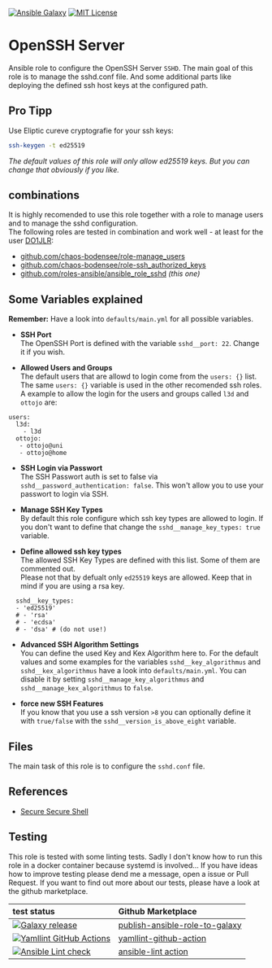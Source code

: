 [![Ansible Galaxy](https://raw.githubusercontent.com/roles-ansible/ansible_role_sshd/main/.github/galaxy.svg?sanitize=true)](https://galaxy.ansible.com/do1jlr/sshd) [![MIT License](https://raw.githubusercontent.com/roles-ansible/ansible_role_sshd/main/.github/license.svg?sanitize=true)](https://github.com/roles-ansible/ansible_role_sshd/blob/main/LICENSE)

OpenSSH Server
==============

Ansible role to configure the OpenSSH Server ``SSHD``.
The main goal of this role is to manage the sshd.conf file. And some additional parts like deploying the defined ssh host keys at the configured path.

 Pro Tipp
----------------
Use Eliptic cureve cryptografie for your ssh keys:
```bash
ssh-keygen -t ed25519
```
*The default values of this role will only allow ed25519 keys. But you can change that obviously if you like.*

 combinations
---------------
It is highly recomended to use this role together with a role to manage users and to manage the sshd configuration.<br/>
The following roles are tested in combination and work well - at least for the user [DO1JLR](https://github.com/do1jlr):
 - [github.com/chaos-bodensee/role-manage_users](https://github.com/chaos-bodensee/role-manage_users.git)
 - [github.com/chaos-bodensee/role-ssh_authorized_keys](https://github.com/chaos-bodensee/role-ssh_authorized_keys.git)
 - [github.com/roles-ansible/ansible_role_sshd](https://github.com/roles-ansible/ansible_role_sshd.git) *(this one)*


 Some Variables explained
------------------------------
**Remember:** Have a look into ``defaults/main.yml`` for all possible variables.

+ **SSH Port**<br/>
  The OpenSSH Port is defined with the variable ``sshd__port: 22``. Change it if you wish.

+ **Allowed Users and Groups**<br/>
  The default users that are allowd to login come from the ``users: {}`` list.<br/>
  The same ``users: {}`` variable is used in the other recomended ssh roles.<br/>
  A example to allow the login for the users and groups called ``l3d`` and ``ottojo`` are:
```
users:
  l3d:
    - l3d
  ottojo:
   - ottojo@uni
   - ottojo@home
```

+ **SSH Login via Passwort**<br/>
  The SSH Passwort auth is set to false via ``sshd__password_authentication: false``. This won't allow you to use your passwort to login via SSH.

+ **Manage SSH Key Types**<br/>
  By default this role configure which ssh key types are allowed to login. If you don't want to define that change the ``sshd__manage_key_types: true`` variable.

+ **Define allowed ssh key types**<br/>
  The allowed SSH Key Types are defined with this list. Some of them are commented out.<br/>
  Please not that by defualt only ``ed25519`` keys are allowed. Keep that in mind if you are using a rsa key.
```
  sshd__key_types:
  - 'ed25519'
  # - 'rsa'
  # - 'ecdsa'
  # - 'dsa' # (do not use!)
```

+ **Advanced SSH Algorithm Settings**<br/>
  You can define the used Key and Kex Algorithm here to. For the default values and some examples for the variables ``sshd__key_algorithmus`` and ``sshd__kex_algorithmus`` have a look into ``defaults/main.yml``.
  You can disable it by setting ``sshd__manage_key_algorithmus`` and ``sshd__manage_kex_algorithmus`` to ``false``.


+ **force new SSH Features**<br/>
  If you know that you use a ssh version ``>8`` you can optionally define it with ``true/false`` with the ``sshd__version_is_above_eight`` variable.

 Files
-----

The main task of this role is to configure the ``sshd.conf`` file.


 References
----------

* [Secure Secure Shell](https://stribika.github.io/2015/01/04/secure-secure-shell.html)

 Testing
--------
This role is tested with some linting tests. Sadly I don't know how to run this role in a docker container because systemd is involved... If you have ideas how to improve testing please dend me a message, open a issue or Pull Request.
If you want to find out more about our tests, please have a look at the github marketplace.

| test status | Github Marketplace |
| :---------  | :----------------  |
| [![Galaxy release](https://github.com/roles-ansible/ansible_role_sshd/actions/workflows/galaxy.yml/badge.svg)](https://github.com/roles-ansible/ansible_role_sshd/actions/workflows/galaxy.yml) | [publish-ansible-role-to-galaxy](https://github.com/marketplace/actions/publish-ansible-role-to-galaxy) |
| [![Yamllint GitHub Actions](https://github.com/roles-ansible/ansible_role_sshd/actions/workflows/yamllint.yaml/badge.svg)](https://github.com/roles-ansible/ansible_role_sshd/actions/workflows/yamllint.yaml) | [yamllint-github-action](https://github.com/marketplace/actions/yamllint-github-action) |
| [![Ansible Lint check](https://github.com/roles-ansible/ansible_role_sshd/actions/workflows/ansible-linting-check.yml/badge.svg)](https://github.com/roles-ansible/ansible_role_sshd/actions/workflows/ansible-linting-check.yml) | [ansible-lint action](https://github.com/marketplace/actions/ansible-lint)

